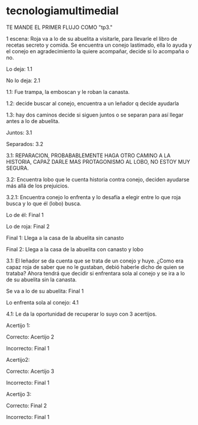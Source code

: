 # tecnologiamultimedial
TE MANDE EL PRIMER FLUJO COMO "tp3."

1 escena: Roja va a lo de su abuelita a visitarle, para llevarle el libro de recetas secreto y comida. Se encuentra un conejo lastimado, ella lo ayuda y el conejo en agradecimiento la quiere acompañar, decide si lo acompaña o no. 

Lo deja: 1.1 

No lo deja: 2.1 

1.1: Fue trampa, la emboscan y le roban la canasta. 

1.2: decide buscar al conejo, encuentra a un leñador q decide ayudarla 

1.3: hay dos caminos decide si siguen juntos o se separan para así llegar antes a lo de abuelita. 

Juntos: 3.1 

Separados: 3.2 

3.1: REPARACION, PROBABABLEMENTE HAGA OTRO CAMINO A LA HISTORIA, CAPAZ DARLE MAS PROTAGONISMO AL LOBO, NO ESTOY MUY SEGURA. 

3.2: Encuentra lobo que le cuenta historia contra conejo, deciden ayudarse más allá de los prejuicios. 

3.2.1: Encuentra conejo lo enfrenta y lo desafía a elegir entre lo que roja busca y lo que él (lobo) busca. 

Lo de él: Final 1  

Lo de roja: Final 2 

Final 1: Llega a la casa de la abuelita sin canasto   

Final 2: Llega a la casa de la abuelita con canasto y lobo  

 

3.1: El leñador se da cuenta que se trata de un conejo y huye. ¿Como era capaz roja de saber que no le gustaban, debió haberle dicho de quien se trataba? Ahora tendrá que decidir si enfrentara sola al conejo y se ira a lo de su abuelita sin la canasta. 

Se va a lo de su abuelita: Final 1 

Lo enfrenta sola al conejo: 4.1 

4.1: Le da la oportunidad de recuperar lo suyo con 3 acertijos. 

Acertijo 1: 

Correcto: Acertijo 2 

Incorrecto: Final 1 

Acertijo2: 

Correcto: Acertijo 3 

Incorrecto: Final 1 

Acertijo 3: 

Correcto: Final 2 

Incorrecto: Final 1 

 
